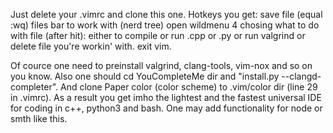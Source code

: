 Just delete your .vimrc and clone this one.
Hotkeys you get:
<F2> save file (equal :wq)
<F5> files bar to work with (nerd tree)
<F9> open wildmenu 4 chosing what to do with file (after <F2> hit): either to compile or run .cpp or .py or run valgrind or delete file you're workin' with.
<F10> exit vim.

Of cource one need to preinstall valgrind, clang-tools, vim-nox and so on you know.
Also one should cd YouCompleteMe dir and "install.py --clangd-completer".
And clone Paper color (color scheme) to .vim/color dir (line 29 in .vimrc).
As a result you get imho the lightest and the fastest universal IDE for coding in c++, python3 and bash. One may add functionality for node or smth like this.
